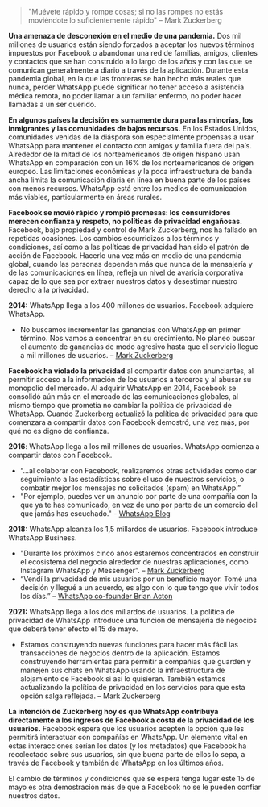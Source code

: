 > "Muévete rápido y rompe cosas; si no las rompes no estás moviéndote lo suficientemente rápido" – Mark Zuckerberg



**Una amenaza de desconexión en el medio de una pandemia.** Dos mil millones de usuarios están siendo forzados a aceptar los nuevos términos impuestos por Facebook o abandonar una red de familias, amigos, clientes y contactos que se han construido a lo largo de los años y con las que se comunican generalmente a diario a través de la aplicación. Durante esta pandemia global, en la que las fronteras se han hecho más reales que nunca, perder WhatsApp puede significar no tener acceso a asistencia médica remota, no poder llamar a un familiar enfermo, no poder hacer llamadas a un ser querido.

**En algunos países la decisión es sumamente dura para las minorías, los inmigrantes y las comunidades de bajos recursos.** En los Estados Unidos, comunidades venidas de la diáspora son especialmente propensas a usar WhatsApp para mantener el contacto con amigos y familia fuera del país. Alrededor de la mitad de los norteamericanos de origen hispano usan WhatsApp en comparación con un 16% de los norteamericanos de origen europeo. Las limitaciones económicas y la poca infraestructura de banda ancha limita la comunicación diaria en línea en buena parte de los países con menos recursos. WhatsApp está entre los medios de comunicación más viables, particularmente en áreas rurales.

**Facebook se movió rápido y rompió promesas: los consumidores merecen confianza y respeto, no políticas de privacidad engañosas.** Facebook, bajo propiedad y control de Mark Zuckerberg, nos ha fallado en repetidas ocasiones. Los cambios escurridizos a los términos y condiciones, así como a las políticas de privacidad han sido el patrón de acción de Facebook. Hacerlo una vez más en medio de una pandemia global, cuando las personas dependen más que nunca de la mensajería y de las comunicaciones en línea, refleja un nivel de avaricia corporativa capaz de lo que sea por extraer nuestros datos y desestimar nuestro derecho a la privacidad. 

**2014:** WhatsApp llega a los 400 millones de usuarios. Facebook adquiere WhatsApp.

- No buscamos incrementar las ganancias con WhatsApp en primer término. Nos vamos a concentrar en su crecimiento. No planeo buscar el aumento de ganancias de modo agresivo hasta que el servicio llegue a mil millones de usuarios. – [Mark Zuckerberg](https://seekingalpha.com/article/3342555-why-apple-google-facebook-alibaba-or-american-express-will-acquire-paypal)



**Facebook ha violado la privacidad** al compartir datos con anunciantes, al permitir acceso a la información de los usuarios a terceros y al abusar su monopolio del mercado. Al adquirir WhatsApp en 2014, Facebook se consolidó aún más en el mercado de las comunicaciones globales, al mismo tiempo que prometía no cambiar la política de privacidad de WhatsApp. Cuando Zuckerberg actualizó la política de privacidad para que comenzara a compartir datos con Facebook demostró, una vez más, por qué no es digno de confianza.





**2016**: WhatsApp llega a los mil millones de usuarios. WhatsApp comienza a compartir datos con Facebook. 

- “...al colaborar con Facebook, realizaremos otras actividades como dar seguimiento a las estadísticas sobre el uso de nuestros servicios, o combatir mejor los mensajes no solicitados (spam) en WhatsApp.”
- "Por ejemplo, puedes ver un anuncio por parte de una compañía con la que ya te has comunicado, en vez de uno por parte de un comercio del que jamás has escuchado." - [WhatsApp Blog](https://blog.whatsapp.com/looking-ahead-for-whats-app?lang=es)

**2018:** WhatsApp alcanza los 1,5 millardos de usuarios. Facebook introduce WhatsApp Business. 

- "Durante los próximos cinco años estaremos concentrados en construir el ecosistema del negocio alrededor de nuestras aplicaciones, como Instagram WhatsApp y Messenger”. – [Mark Zuckerberg](https://www.firstpost.com/tech/news-analysis/whatsapp-business-now-has-3-million-active-users-says-mark-zuckerberg-in-q1-2018-earnings-call-4447695.html)
- “Vendí la privacidad de mis usuarios por un beneficio mayor. Tomé una decisión y llegué a un acuerdo, es algo con lo que tengo que vivir todos los días.” – [WhatsApp co-founder Brian Acton](https://www.forbes.com/sites/parmyolson/2018/09/26/exclusive-whatsapp-cofounder-brian-acton-gives-the-inside-story-on-deletefacebook-and-why-he-left-850-million-behind/amp/?__twitter_impression=true)



**2021:** WhatsApp llega a los dos millardos de usuarios. La política de privacidad de WhatsApp introduce una función de mensajería de negocios que deberá tener efecto el 15 de mayo.

- Estamos construyendo nuevas funciones para hacer más fácil las transacciones de negocios dentro de la aplicación. Estamos construyendo herramientas para permitir a compañías que guarden y manejen sus chats en WhatsApp usando la infraestructura de alojamiento de Facebook si así lo quisieran. También estamos actualizando la política de privacidad en los servicios para que esta opción salga reflejada. – Mark Zuckerberg



**La intención de Zuckerberg hoy es que WhatsApp contribuya directamente a los ingresos de Facebook a costa de la privacidad de los usuarios.** Facebook espera que los usuarios acepten la opción que les permitirá interactuar con compañías en WhatsApp. Un elemento vital en estas interacciones serían los datos (y los metadatos) que Facebook ha recolectado sobre sus usuarios, sin que buena parte de ellos lo sepa, a través de Facebook y también de WhatsApp en los últimos años.

El cambio de términos y condiciones que se espera tenga lugar este 15 de mayo es otra demostración más de que a Facebook no se le pueden confiar nuestros datos.